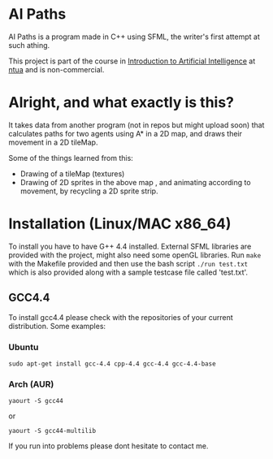 # AI Paths
AI Paths is a program made in C++ using SFML, the writer's first attempt at such athing.


This project is part of the course in [Introduction to Artificial Intelligence] at [ntua] and is non-commercial.

# Alright, and what exactly is this?
It takes data from another program (not in repos but might upload soon) 
that calculates paths for two agents using A* in a 2D map, and draws their movement in a 2D tileMap.

Some of the things learned from this:
- Drawing of a tileMap (textures)
- Drawing of 2D sprites in the above map , and animating according to movement, by recycling a 2D sprite strip.


# Installation (Linux/MAC x86_64)
To install you have to have G++ 4.4 installed. External SFML libraries are provided with the project, might also need some 
openGL libraries. Run `make` with the Makefile provided and then use the bash script `./run test.txt` which is also provided
along with a sample testcase file called 'test.txt'.



## GCC4.4
To install gcc4.4 please check with the repositories of your current distribution. Some examples:

### Ubuntu 
```
sudo apt-get install gcc-4.4 cpp-4.4 gcc-4.4 gcc-4.4-base
```
### Arch (AUR)
```
yaourt -S gcc44
```
or 
```
yaourt -S gcc44-multilib
```

If you run into problems please dont hesitate to contact me.



[//]: # (These are reference links used in the body of this note and get stripped out when the markdown processor does its job. There is no need to format nicely because it shouldn't be seen. Thanks SO - http://stackoverflow.com/questions/4823468/store-comments-in-markdown-syntax)
   [ntua]: <http://ece.ntua.gr>
   [Introduction to Artificial Intelligence]: <http://www.ece.ntua.gr/en/education/undergraduate?view=ugcourse&id=83>
